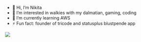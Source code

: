 - 👋 Hi, I’m Nikita
- 👀 I’m interested in walkies with my dalmatian, gaming, coding
- 🌱 I’m currently learning AWS
- ⚡ Fun fact: founder of tricode and statusplus blustpende app

<img src="https://img.shields.io/badge/Angular-DD0031?style=for-the-badge&logo=angular&logoColor=white" />

